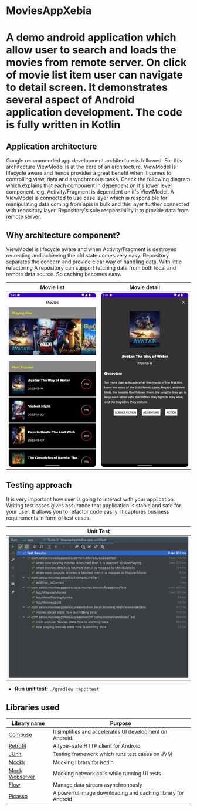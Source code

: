 # MoviesAppXebia
# A demo android application which allow user to search and loads the movies from remote server. On click of movie list item user can navigate to detail screen. It demonstrates several aspect of Android application development. The code is fully written in Kotlin

## Application architecture

Google recommended app development architecture is followed. For this architecture ViewModel is at the core of an architecture. ViewModel is lifecycle aware and hence provides a great benefit when it comes to controlling view, data and asynchronous tasks. Check the following diagram which explains that each component in dependent on it's lower level component. e.g. Activity/Fragment is dependent on it's ViewModel. A ViewModel is connected to use case layer which is responsible for manipulating data coming from apis in bulk and this layer further connected with repository layer. Repository's sole responsibility it to provide data from remote server.

## Why architecture component?

ViewModel is lifecycle aware and when Activity/Fragment is destroyed recreating and achieving the old state comes very easy.
Repository separates the concern and provide clear way of handling data. With little refactoring A repository can support fetching data from both local and remote data source. So caching becomes easy.


| Movie list | Movie detail |
| ----------- | ----------- |
| ![List](media/Screenshot_home_screen.png) | ![Detail](media/Screenshot_detail_screen.png) |


## Testing approach
It is very important how user is going to interact with your application. Writing test cases gives assurance that application is stable and safe for your user.
It allows you to refactor code easily.
It captures business requirements in form of test cases.

| Unit Test |
| ----------- |
| ![Unit test](media/Screenshot_unit_test.png) |


- **Run unit test:** `./gradlew :app:test`


## Libraries used
| Library name | Purpose |
| ----------- | ----------- |
| [Compose](https://developer.android.com/jetpack/compose?gclid=Cj0KCQiAtvSdBhD0ARIsAPf8oNkDAMncWNBZYk-wQFw7LKWQKCmC6PLH64quv2kZuYcc8oONIZ54BS0aAvBmEALw_wcB&gclsrc=aw.ds) | It simplifies and accelerates UI development on Android.|
| [Retrofit](https://square.github.io/retrofit/) | A type-safe HTTP client for Android  |
| [JUnit](https://junit.org/junit4/) | Testing framework which runs test cases on JVM  |
| [Mockk](https://mockk.io/) | Mocking library for Kotlin  |
| [Mock Webserver](https://github.com/square/okhttp/tree/master/mockwebserver) | Mocking network calls while running UI tests |
| [Flow](https://kotlinlang.org/docs/flow.html) | Manage data stream asynchronously |
| [Picasso](https://square.github.io/picasso/) | A powerful image downloading and caching library for Android  |



